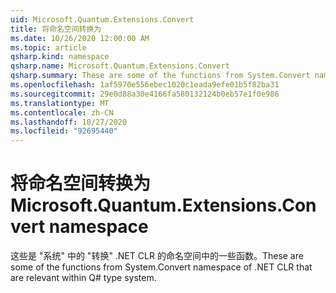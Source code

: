 ```yaml
---
uid: Microsoft.Quantum.Extensions.Convert
title: 将命名空间转换为
ms.date: 10/26/2020 12:00:00 AM
ms.topic: article
qsharp.kind: namespace
qsharp.name: Microsoft.Quantum.Extensions.Convert
qsharp.summary: These are some of the functions from System.Convert namespace of .NET CLR that are relevant within Q# type system.
ms.openlocfilehash: 1af5970e556ebec1020c1eada9efe01b5f82ba31
ms.sourcegitcommit: 29e0d88a30e4166fa580132124b0eb57e1f0e986
ms.translationtype: MT
ms.contentlocale: zh-CN
ms.lasthandoff: 10/27/2020
ms.locfileid: "92695440"
---
```

# <a name="microsoftquantumextensionsconvert-namespace"></a><span data-ttu-id="3ef7e-102">将命名空间转换为</span><span class="sxs-lookup"><span data-stu-id="3ef7e-102">Microsoft.Quantum.Extensions.Convert namespace</span></span>

<span data-ttu-id="3ef7e-103">这些是 "系统" 中的 "转换" .NET CLR 的命名空间中的一些函数。</span><span class="sxs-lookup"><span data-stu-id="3ef7e-103">These are some of the functions from System.Convert namespace of .NET CLR that are relevant within Q# type system.</span></span>

